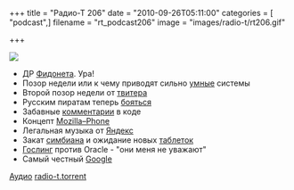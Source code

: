 +++
title = "Радио-Т 206"
date = "2010-09-26T05:11:00"
categories = [ "podcast",]
filename = "rt_podcast206"
image = "images/radio-t/rt206.gif"

+++

![](https://radio-t.com/images/radio-t/rt206.gif)

- ДР [Фидонета](http://habrahabr.ru/blogs/fido/104709/). Ура!
- Позор недели или к чему приводят сильно [умные](http://habrahabr.ru/blogs/hi/104894/) системы
- Второй позор недели от [твитера](http://mashable.com/2010/09/21/twitter-exploit-response/)
- Русским пиратам теперь [бояться](http://lenta.ru/news/2010/09/25/vote/)
- Забавные [комментарии](http://stackoverflow.com/questions/184618/what-is-the-best-comment-in-source-code-you-have-ever-encountered) в коде
- Концепт [Mozilla–Phone](http://habrahabr.ru/blogs/smartphone_ru/104904/)
- Легальная музыка от [Яндекс](http://internetno.net/2010/09/22/yandex-music/)
- Закат [симбиана](http://mashable.com/2010/09/24/sony-ericson-leaves-symbian/) и ожидание новых [таблеток](http://www.mobile-review.com/fullnews/main/2010/September/22.shtml#30821)
- [Гослинг](http://habrahabr.ru/blogs/java/104799/) против Oracle - "они меня не уважают"
- Самый честный [Google](http://habrahabr.ru/blogs/google/104678/)

[Аудио](https://archive.rucast.net/radio-t/media/rt_podcast206.mp3)
[radio-t.torrent](http://www.radio-t.com/torrents/rt_podcast206.mp3.torrent)
<audio src="https://archive.rucast.net/radio-t/media/rt_podcast206.mp3" preload="none"></audio>
